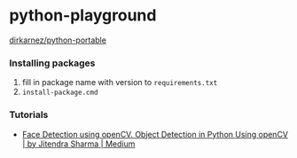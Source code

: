 python-playground
=================
[dirkarnez/python-portable](https://github.com/dirkarnez/python-portable)

### Installing packages
1. fill in package name with version to `requirements.txt`
2. `install-package.cmd`


### Tutorials
- [Face Detection using openCV. Object Detection in Python Using openCV | by Jitendra Sharma | Medium](https://medium.com/@jkumarsharma998/face-detection-using-opencv-355fc4fec4e9)
